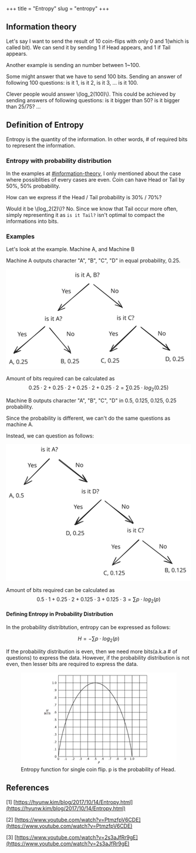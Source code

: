 +++
title = "Entropy"
slug = "entropy"
+++

## Information theory

Let's say I want to send the result of 10 coin-flips with only 0 and 1(which is called bit). We can send it by sending 1 if Head appears, and 1 if Tail appears.

Another example is sending an number between 1\~100.

Some might answer that we have to send 100 bits. Sending an answer of following 100 questions: is it 1, is it 2, is it 3, ... is it 100.

Clever people would answer \\(log_2(100)\\). This could be achieved by sending answers of following questions: is it bigger than 50? is it bigger than 25/75? ...

## Definition of Entropy

Entropy is the quantity of the information. In other words, # of required bits to represent the information.

### Entropy with probability distribution

In the examples at [#information-theory](page-1.md#information-theory "mention"), I only mentioned about the case where possiblities of every cases are even. Coin can have Head or Tail by 50%, 50% probability.

How can we express if the Head / Tail probability is 30% / 70%?

Would it be \\(log_2(2)\\)? No. Since we know that Tail occur more often, simply representing it as `is it Tail?` isn't optimal to compact the informations into bits.

### Examples

Let's look at the example. Machine A, and Machine B

Machine A outputs character "A", "B", "C", "D" in equal probability, 0.25.

<img src="machineA.svg" alt="How to get character of machine A"/>

Amount of bits required can be calculated as $$0.25 \cdot 2 + 0.25 \cdot 2 + 0.25 \cdot 2 + 0.25 \cdot 2 = \sum 0.25 \cdot log_2(0.25)$$

Machine B outputs character "A", "B", "C", "D" in 0.5, 0.125, 0.125, 0.25 probability.

Since the probability is different, we can't do the same questions as machine A.

Instead, we can question as follows:

<img src="machineB.svg" alt="How to get character of machine B"/>

Amount of bits required can be calculated as $$0.5 \cdot 1 + 0.25 \cdot 2 + 0.125 \cdot 3 + 0.125 \cdot 3 = \sum p \cdot log_2(p)$$

#### Defining Entropy in Probability Distribution

In the probability distribtution, entropy can be expressed as follows:

$$
H = -\sum p \cdot log_2(p)
$$

If the probability distribution is even, then we need more bits(a.k.a # of questions) to express the data. However, if the probability distribution is not even, then lesser bits are required to express the data.

<figure>
    <img src="coin-flip-probability.png" alt="coin flip probability">
    <figcaption>Entropy function for single coin flip. p is the probability of Head.</figcaption>
</figure>

## References

\[1] [https://hyunw.kim/blog/2017/10/14/Entropy.html](https://hyunw.kim/blog/2017/10/14/Entropy.html)

\[2] [https://www.youtube.com/watch?v=PtmzfpV6CDE](https://www.youtube.com/watch?v=PtmzfpV6CDE)

\[3] [https://www.youtube.com/watch?v=2s3aJfRr9gE](https://www.youtube.com/watch?v=2s3aJfRr9gE)
